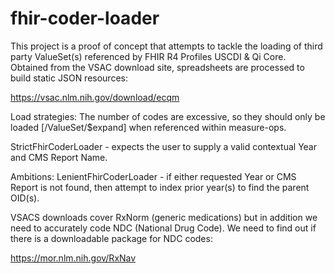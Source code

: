 # fhir-coder-loader
This project is a proof of concept that attempts to tackle the loading of third party ValueSet(s) referenced by FHIR R4 Profiles USCDI & Qi Core. Obtained from the VSAC download site, spreadsheets are processed to build static JSON resources:

https://vsac.nlm.nih.gov/download/ecqm

Load strategies:
The number of codes are excessive, so they should only be loaded [/ValueSet/$expand] when referenced within measure-ops.

StrictFhirCoderLoader - expects the user to supply a valid contextual Year and CMS Report Name.

Ambitions:
LenientFhirCoderLoader - if either requested Year or CMS Report is not found, then attempt to index prior year(s) to find the parent OID(s).

VSACS downloads cover RxNorm (generic medications) but in addition we need to accurately code NDC (National Drug Code). We need to find out if there is a downloadable package for NDC codes:

https://mor.nlm.nih.gov/RxNav
